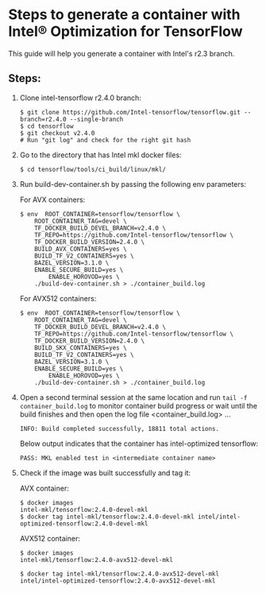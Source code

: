 # Steps to generate a container with Intel® Optimization for TensorFlow

This guide will help you generate a container with Intel's r2.3 branch.

## Steps:

1. Clone intel-tensorflow r2.4.0 branch:

    ```
    $ git clone https://github.com/Intel-tensorflow/tensorflow.git --branch=r2.4.0 --single-branch
    $ cd tensorflow
    $ git checkout v2.4.0
    # Run "git log" and check for the right git hash
    ```

2.  Go to the directory that has Intel mkl docker files:

    ```
    $ cd tensorflow/tools/ci_build/linux/mkl/
    ```

3.  Run build-dev-container.sh by passing the following env parameters:

    For AVX containers:

    ```
    $ env  ROOT_CONTAINER=tensorflow/tensorflow \
    	ROOT_CONTAINER_TAG=devel \
    	TF_DOCKER_BUILD_DEVEL_BRANCH=v2.4.0 \
    	TF_REPO=https://github.com/Intel-tensorflow/tensorflow \
    	TF_DOCKER_BUILD_VERSION=2.4.0 \
    	BUILD_AVX_CONTAINERS=yes \
    	BUILD_TF_V2_CONTAINERS=yes \    	
    	BAZEL_VERSION=3.1.0 \    	
    	ENABLE_SECURE_BUILD=yes \
            ENABLE_HOROVOD=yes \
    	./build-dev-container.sh > ./container_build.log
    ```

    For AVX512 containers:

    ```
    $ env  ROOT_CONTAINER=tensorflow/tensorflow \
    	ROOT_CONTAINER_TAG=devel \
    	TF_DOCKER_BUILD_DEVEL_BRANCH=v2.4.0 \
    	TF_REPO=https://github.com/Intel-tensorflow/tensorflow \
    	TF_DOCKER_BUILD_VERSION=2.4.0 \
    	BUILD_SKX_CONTAINERS=yes \
    	BUILD_TF_V2_CONTAINERS=yes \    	
    	BAZEL_VERSION=3.1.0 \    	
    	ENABLE_SECURE_BUILD=yes \
            ENABLE_HOROVOD=yes \
    	./build-dev-container.sh > ./container_build.log
    ```  

4.  Open a second terminal session at the same location and run `tail -f container_build.log` to monitor container build progress
    or wait until the build finishes and then open the log file <container_build.log> ...

    ```
    INFO: Build completed successfully, 18811 total actions.
    ```

    Below output indicates that the container has intel-optimized tensorflow:

    ```
    PASS: MKL enabled test in <intermediate container name>
    ```

5.  Check if the image was built successfully and tag it:

    AVX container:

    ```
    $ docker images
    intel-mkl/tensorflow:2.4.0-devel-mkl
    $ docker tag intel-mkl/tensorflow:2.4.0-devel-mkl intel/intel-optimized-tensorflow:2.4.0-devel-mkl
    ```   

    AVX512 container:

    ```
    $ docker images
    intel-mkl/tensorflow:2.4.0-avx512-devel-mkl
    
    $ docker tag intel-mkl/tensorflow:2.4.0-avx512-devel-mkl intel/intel-optimized-tensorflow:2.4.0-avx512-devel-mkl
    ``` 



